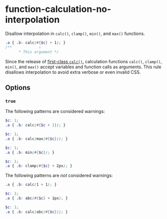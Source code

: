 # function-calculation-no-interpolation

Disallow interpolation in `calc()`, `clamp()`, `min()`, and `max()` functions.

<!-- prettier-ignore -->
```scss
.a { .b: calc(#{$c} + 1); }
/**            ↑
      * This argument */
```

Since the release of [first-class `calc()`](https://sass-lang.com/documentation/values/calculations/),
calculation functions `calc()`, `clamp()`, `min()`, and `max()` accept variables
and function calls as arguments. This rule disallows interpolation to avoid
extra verbose or even invalid CSS.

## Options

### `true`

The following patterns are considered warnings:

<!-- prettier-ignore -->
```scss
$c: 1;
.a { .b: calc(#{$c + 1}); }
```

<!-- prettier-ignore -->
```scss
$c: 1;
.a { .b: calc(max(#{$c})); }
```

<!-- prettier-ignore -->
```scss
$c: 1;
.a { .b: min(#{$c}); }
```

<!-- prettier-ignore -->
```scss
$c: 1;
.a { .b: clamp(#{$c} + 2px); }
```

The following patterns are _not_ considered warnings:

<!-- prettier-ignore -->
```scss
.a { .b: calc(1 + 1); }
```

<!-- prettier-ignore -->
```scss
$c: 1;
.a { .b: abc(#{$c} + 1px); }
```

<!-- prettier-ignore -->
```scss
$c: 1;
.a { .b: calc(abc(#{$c})); }
```
